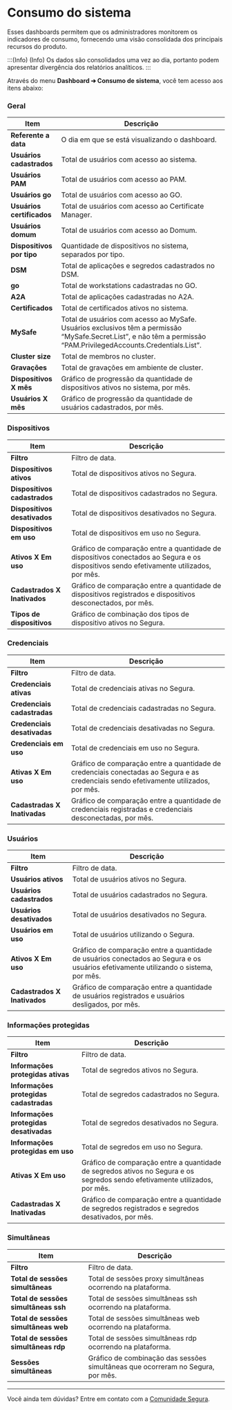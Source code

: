 # Consumo do sistema

Esses dashboards permitem que os administradores monitorem os indicadores de consumo, fornecendo uma visão consolidada dos principais recursos do produto. 

:::(Info) (Info)
Os dados são consolidados uma vez ao dia, portanto podem apresentar divergência dos relatórios analíticos.
:::

Através do menu **Dashboard ➔ Consumo de sistema**, você tem acesso aos itens abaixo:

###  Geral

| **Item** | **Descrição** |
| --- | --- |
| **Referente a data** | O dia em que se está visualizando o dashboard. |
| **Usuários cadastrados** | Total de usuários com acesso ao sistema. |
| **Usuários PAM** | Total de usuários com acesso ao PAM. |
| **Usuários go** | Total de usuários com acesso ao GO. |
| **Usuários certificados** | Total de usuários com acesso ao Certificate Manager. |
| **Usuários domum** | Total de usuários com acesso ao Domum. |
| **Dispositivos por tipo** | Quantidade de dispositivos no sistema, separados por tipo. |
| **DSM** | Total de aplicações e segredos cadastrados no DSM. |
| **go** | Total de workstations cadastradas no GO. |
| **A2A** | Total de aplicações cadastradas no A2A. |
| **Certificados** | Total de certificados ativos no sistema. |
| **MySafe** | Total de usuários com acesso ao MySafe. Usuários exclusivos têm a permissão “MySafe.Secret.List”, e não têm a permissão “PAM.PrivilegedAccounts.Credentials.List”. |
| **Cluster size** | Total de membros no cluster. |
| **Gravações** | Total de gravações em ambiente de cluster. |
| **Dispositivos X mês** | Gráfico de progressão da quantidade de dispositivos ativos no sistema, por mês. |
| **Usuários X mês** | Gráfico de progressão da quantidade de usuários cadastrados, por mês. |

### Dispositivos

| **Item** | **Descrição** |
| --- | --- |
| **Filtro** | Filtro de data. |
| **Dispositivos ativos** | Total de dispositivos ativos no Segura. |
| **Dispositivos cadastrados** | Total de dispositivos cadastrados no Segura. |
| **Dispositivos desativados** | Total de dispositivos desativados no Segura. |
| **Dispositivos em uso** | Total de dispositivos em uso no Segura. |
| **Ativos X Em uso** | Gráfico de comparação entre a quantidade de dispositivos conectados ao Segura e os dispositivos sendo efetivamente utilizados, por mês. |
| **Cadastrados X Inativados** | Gráfico de comparação entre a quantidade de dispositivos registrados e dispositivos desconectados, por mês. |
| **Tipos de dispositivos** | Gráfico de combinação dos tipos de dispositivo ativos no Segura. |

### Credenciais

| **Item** | **Descrição** |
| --- | --- |
| **Filtro** | Filtro de data. |
| **Credenciais ativas** | Total de credenciais ativas no Segura. |
| **Credenciais cadastradas** | Total de credenciais cadastradas no Segura. |
| **Credenciais desativadas** | Total de credenciais desativadas no Segura. |
| **Credenciais em uso** | Total de credenciais em uso no Segura. |
| **Ativas X Em uso** | Gráfico de comparação entre a quantidade de credenciais conectadas ao Segura e as credenciais sendo efetivamente utilizados, por mês. |
| **Cadastradas X Inativadas** | Gráfico de comparação entre a quantidade de  credenciais registradas e  credenciais desconectadas, por mês. |

### Usuários

| **Item** | **Descrição** |
| --- | --- |
| **Filtro** | Filtro de data. |
| **Usuários ativos** | Total de usuários ativos no Segura. |
| **Usuários cadastrados** | Total de usuários cadastrados no Segura. |
| **Usuários desativados** | Total de usuários desativados no Segura. |
| **Usuários em uso** | Total de usuários utilizando o Segura. |
| **Ativos X Em uso** | Gráfico de comparação entre a quantidade de usuários conectados ao Segura e os usuários efetivamente utilizando o sistema, por mês. |
| **Cadastrados X Inativados** | Gráfico de comparação entre a quantidade de usuários registrados e usuários desligados, por mês. |

### Informações protegidas

| **Item** | **Descrição** |
| --- | --- |
| **Filtro** | Filtro de data. |
| **Informações protegidas ativas** | Total de segredos ativos no Segura. |
| **Informações protegidas cadastradas** | Total de segredos cadastrados no Segura. |
| **Informações protegidas desativadas** | Total de segredos desativados no Segura. |
| **Informações protegidas em uso** | Total de segredos em uso no Segura. |
| **Ativas X Em uso** | Gráfico de comparação entre a quantidade de segredos ativos no Segura e os segredos sendo efetivamente utilizados, por mês. |
| **Cadastradas X Inativadas** | Gráfico de comparação entre a quantidade de segredos registrados e segredos desativados, por mês. |

### Simultâneas

| **Item** | **Descrição** |
| --- | --- |
| **Filtro** | Filtro de data. |
| **Total de sessões simultâneas** | Total de sessões proxy simultâneas ocorrendo na plataforma. |
| **Total de sessões simultâneas ssh** | Total de sessões simultâneas ssh ocorrendo na plataforma. |
| **Total de sessões simultâneas web** | Total de sessões simultâneas web ocorrendo na plataforma. |
| **Total de sessões simultâneas rdp** | Total de sessões simultâneas rdp ocorrendo na plataforma. |
| **Sessões simultâneas** | Gráfico de combinação das sessões simultâneas que ocorreram no Segura, por mês. |
***
Você ainda tem dúvidas? Entre em contato com a [Comunidade Segura](https://community.Segura.io/).
